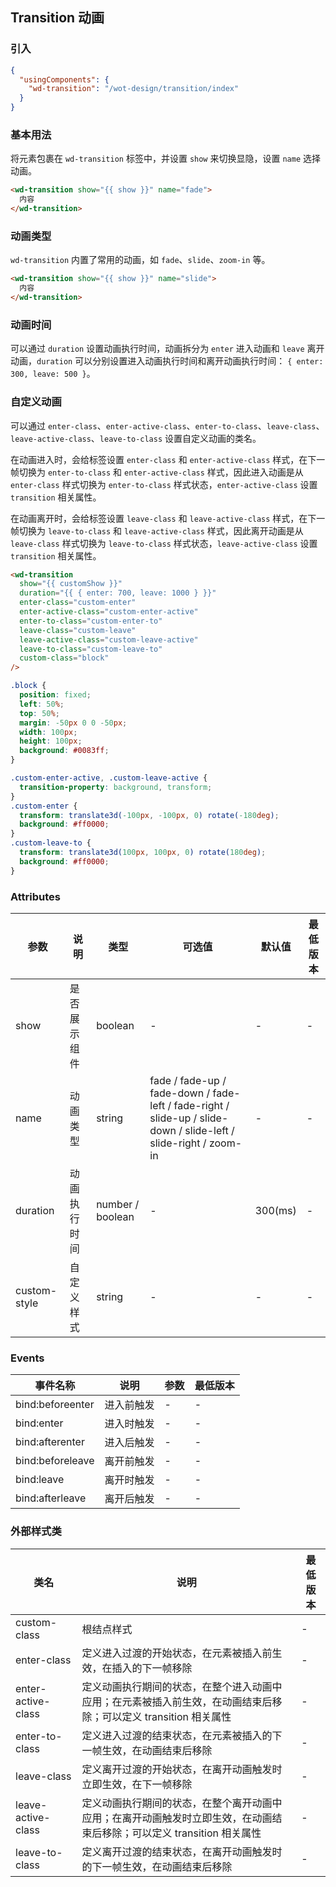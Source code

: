 ## Transition 动画

### 引入

```json
{
  "usingComponents": {
    "wd-transition": "/wot-design/transition/index"
  }
}
```

### 基本用法

将元素包裹在 `wd-transition` 标签中，并设置 `show` 来切换显隐，设置 `name` 选择动画。

```html
<wd-transition show="{{ show }}" name="fade">
  内容
</wd-transition>
```

### 动画类型

`wd-transition` 内置了常用的动画，如 `fade`、`slide`、`zoom-in` 等。

```html
<wd-transition show="{{ show }}" name="slide">
  内容
</wd-transition>
```

### 动画时间

可以通过 `duration` 设置动画执行时间，动画拆分为 `enter` 进入动画和 `leave` 离开动画，`duration` 可以分别设置进入动画执行时间和离开动画执行时间： `{ enter: 300, leave: 500 }`。

### 自定义动画

可以通过 `enter-class`、`enter-active-class`、`enter-to-class`、`leave-class`、`leave-active-class`、`leave-to-class` 设置自定义动画的类名。

在动画进入时，会给标签设置 `enter-class` 和 `enter-active-class` 样式，在下一帧切换为 `enter-to-class` 和 `enter-active-class` 样式，因此进入动画是从 `enter-class` 样式切换为 `enter-to-class` 样式状态，`enter-active-class` 设置 `transition` 相关属性。

在动画离开时，会给标签设置 `leave-class` 和 `leave-active-class` 样式，在下一帧切换为 `leave-to-class` 和 `leave-active-class` 样式，因此离开动画是从 `leave-class` 样式切换为 `leave-to-class` 样式状态，`leave-active-class` 设置 `transition` 相关属性。

```html
<wd-transition
  show="{{ customShow }}"
  duration="{{ { enter: 700, leave: 1000 } }}"
  enter-class="custom-enter"
  enter-active-class="custom-enter-active"
  enter-to-class="custom-enter-to"
  leave-class="custom-leave"
  leave-active-class="custom-leave-active"
  leave-to-class="custom-leave-to"
  custom-class="block"
/>
```

```css
.block {
  position: fixed;
  left: 50%;
  top: 50%;
  margin: -50px 0 0 -50px;
  width: 100px;
  height: 100px;
  background: #0083ff;
}

.custom-enter-active, .custom-leave-active {
  transition-property: background, transform;
}
.custom-enter {
  transform: translate3d(-100px, -100px, 0) rotate(-180deg);
  background: #ff0000;
}
.custom-leave-to {
  transform: translate3d(100px, 100px, 0) rotate(180deg);
  background: #ff0000;
}
```

### Attributes

| 参数 | 说明 | 类型 | 可选值 | 默认值 | 最低版本 |
|-----|------|-----|-------|-------|---------|
| show | 是否展示组件 | boolean | - | - | - |
| name | 动画类型 | string | fade / fade-up / fade-down / fade-left / fade-right / slide-up / slide-down / slide-left / slide-right / zoom-in | - | - |
| duration | 动画执行时间 | number / boolean | - | 300(ms) | - |
| custom-style | 自定义样式 | string | - | - | - |

### Events

| 事件名称 | 说明 | 参数 | 最低版本 |
|--------|------|-----|---------|
| bind:beforeenter | 进入前触发 | - | - |
| bind:enter | 进入时触发 | - | - |
| bind:afterenter | 进入后触发 | - | - |
| bind:beforeleave | 离开前触发 | - | - |
| bind:leave | 离开时触发 | - | - |
| bind:afterleave | 离开后触发| - | - |

### 外部样式类

| 类名 | 说明 | 最低版本 |
|-----|------|--------|
| custom-class | 根结点样式 | - |
| enter-class | 定义进入过渡的开始状态，在元素被插入前生效，在插入的下一帧移除 | - |
| enter-active-class | 定义动画执行期间的状态，在整个进入动画中应用；在元素被插入前生效，在动画结束后移除；可以定义 transition 相关属性 | - |
| enter-to-class | 定义进入过渡的结束状态，在元素被插入的下一帧生效，在动画结束后移除 | - |
| leave-class | 定义离开过渡的开始状态，在离开动画触发时立即生效，在下一帧移除 | - |
| leave-active-class | 定义动画执行期间的状态，在整个离开动画中应用；在离开动画触发时立即生效，在动画结束后移除；可以定义 transition 相关属性 | - |
| leave-to-class | 定义离开过渡的结束状态，在离开动画触发时的下一帧生效，在动画结束后移除 | - |
